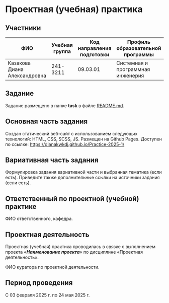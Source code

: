 # Проектная (учебная) практика

## Участники

| ФИО | Учебная группа | Код направления подготовки | Профиль образовательной программы |
|-|-|-|-|
| Казакова Диана Александровна | 241-3211 | 09.03.01 | Cистемная и программная инженерия |


## Задание

Задание размещено в папке **task** в файле [README.md](task/README.md).

## Основная часть задания
Создан статический веб-сайт с использованием следующих технологий: HTML, CSS, SCSS, JS.
Размещен на Github Pages. Доступен по ссылке:
https://dianakwkdj.github.io/Practice-2025-1/

## Вариативная часть задания

Формулировка задания вариативной части и выбранная тематика (если есть). Приведите также дополнительные ссылки на источники задания (если есть).

## Ответственный по проектной (учебной) практике

ФИО ответственного, кафедра.

## Проектная деятельность

Проектная (учебная) практика проводилась в связке с выполнением проекта «***Наименование проекта***» по дисциплине «Проектная деятельность».

ФИО куратора по проектной деятельности.

## Период проведения

С 03 февраля 2025 г. по 24 мая 2025 г.
